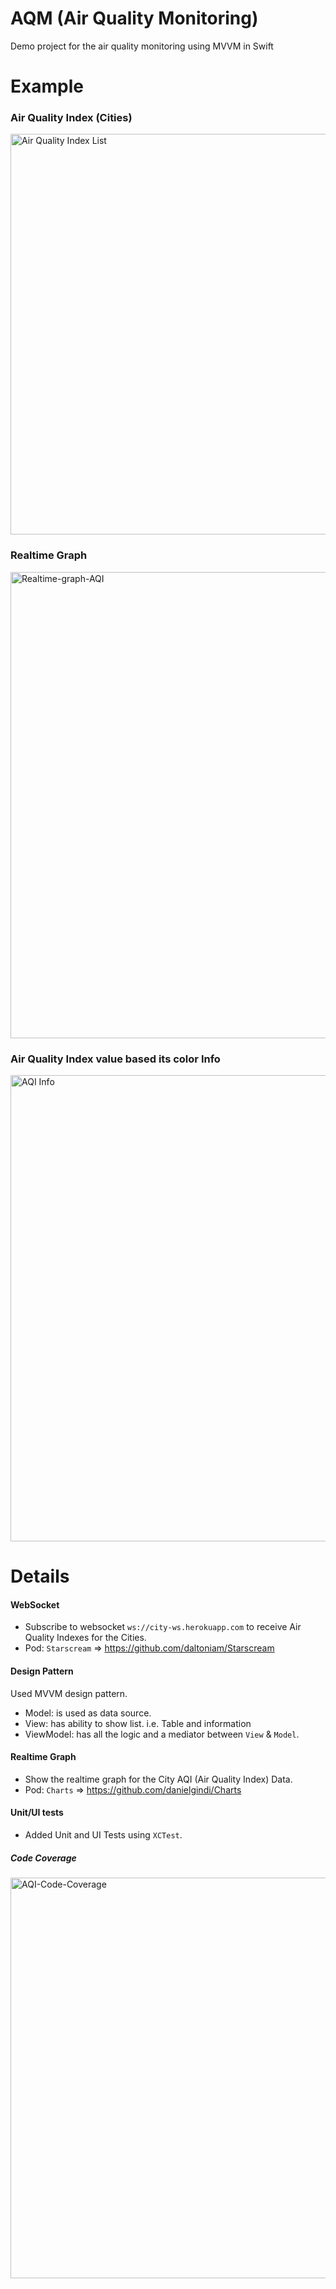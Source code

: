 # AQM (Air Quality Monitoring)
Demo project for the air quality monitoring using MVVM in Swift

# Example

### Air Quality Index (Cities)
<img width="641" alt="Air Quality Index List" src="https://user-images.githubusercontent.com/1125736/144711876-5f520557-dc9c-4c0a-8a37-0c22468f345b.png">

### Realtime Graph
<img width="746" alt="Realtime-graph-AQI" src="https://user-images.githubusercontent.com/1125736/144711887-fd699cb6-915f-4bee-90fc-d062bc2ecff4.png">

### Air Quality Index value based its color Info
<img width="746" alt="AQI Info" src="https://user-images.githubusercontent.com/1125736/144711894-10e60f55-0aa2-416e-8bc9-979eabb6223f.png">

# Details

#### WebSocket
- Subscribe to websocket `ws://city-ws.herokuapp.com` to receive Air Quality Indexes for the Cities.
- Pod: `Starscream` => https://github.com/daltoniam/Starscream

#### Design Pattern
Used MVVM design pattern.

- Model: is used as data source.
- View: has ability to show list. i.e. Table and information
- ViewModel: has all the logic and a mediator between `View` & `Model`.

#### Realtime Graph
- Show the realtime graph for the City AQI (Air Quality Index) Data.
- Pod: `Charts` => https://github.com/danielgindi/Charts

#### Unit/UI tests
- Added Unit and UI Tests using `XCTest`.

##### Code Coverage
<img width="641" alt="AQI-Code-Coverage" src="https://user-images.githubusercontent.com/1125736/144712043-6463bff9-35dd-4596-b54b-29449d8e0d39.png">
